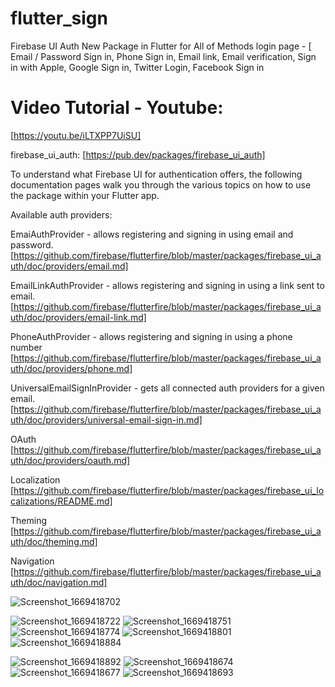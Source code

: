# flutter_sign

Firebase UI Auth New Package in Flutter for All of Methods login page - [ Email / Password Sign in,
Phone Sign in, Email link, Email verification, Sign in with Apple, Google Sign in, Twitter Login,
Facebook Sign in

# Video Tutorial - Youtube:

[https://youtu.be/iLTXPP7UiSU]

firebase_ui_auth:
[https://pub.dev/packages/firebase_ui_auth]

To understand what Firebase UI for authentication offers, the following documentation pages walk you
through the various topics on how to use the package within your Flutter app.

Available auth providers:

EmaiAuthProvider - allows registering and signing in using email and password.
[https://github.com/firebase/flutterfire/blob/master/packages/firebase_ui_auth/doc/providers/email.md]

EmailLinkAuthProvider - allows registering and signing in using a link sent to email.
[https://github.com/firebase/flutterfire/blob/master/packages/firebase_ui_auth/doc/providers/email-link.md]

PhoneAuthProvider - allows registering and signing in using a phone number
[https://github.com/firebase/flutterfire/blob/master/packages/firebase_ui_auth/doc/providers/phone.md]

UniversalEmailSignInProvider - gets all connected auth providers for a given email.
[https://github.com/firebase/flutterfire/blob/master/packages/firebase_ui_auth/doc/providers/universal-email-sign-in.md]

OAuth
[https://github.com/firebase/flutterfire/blob/master/packages/firebase_ui_auth/doc/providers/oauth.md]

Localization
[https://github.com/firebase/flutterfire/blob/master/packages/firebase_ui_localizations/README.md]

Theming
[https://github.com/firebase/flutterfire/blob/master/packages/firebase_ui_auth/doc/theming.md]

Navigation
[https://github.com/firebase/flutterfire/blob/master/packages/firebase_ui_auth/doc/navigation.md]

![Screenshot_1669418702](https://user-images.githubusercontent.com/69330783/204066344-cccfa579-c3e1-4a29-aaa1-953ae1aca282.png)

![Screenshot_1669418722](https://user-images.githubusercontent.com/69330783/204066347-16facd66-18d5-4485-a957-3d621e9cf632.png)
![Screenshot_1669418751](https://user-images.githubusercontent.com/69330783/204066348-a2f2015e-6d20-4f7b-8422-2fb0f6793706.png)
![Screenshot_1669418774](https://user-images.githubusercontent.com/69330783/204066352-65ebbf98-5159-4bba-be4d-b112c742375a.png)
![Screenshot_1669418801](https://user-images.githubusercontent.com/69330783/204066355-289cfe10-d7d2-4f96-a167-70c259aa51df.png)
![Screenshot_1669418884](https://user-images.githubusercontent.com/69330783/204066357-8f793d53-c28f-4740-8838-80f4af5f47c1.png)

![Screenshot_1669418892](https://user-images.githubusercontent.com/69330783/204066332-0b593bf1-0f14-415a-b730-2e4095dff909.png)
![Screenshot_1669418674](https://user-images.githubusercontent.com/69330783/204066335-fff9115e-95d7-4910-aac8-e0b0002444b2.png)
![Screenshot_1669418677](https://user-images.githubusercontent.com/69330783/204066339-d648f794-fce8-43e4-8066-e9f41963d7c6.png)
![Screenshot_1669418693](https://user-images.githubusercontent.com/69330783/204066342-1610d2ad-7fb5-4576-8ff7-c7b7db47e506.png)
